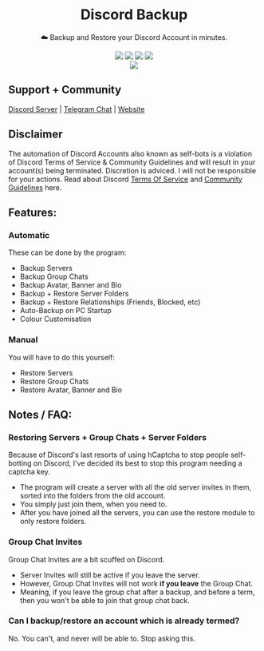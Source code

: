<div align="center">
    <h1>Discord Backup</h1>
    <p>☁️ Backup and Restore your Discord Account in minutes.</p>
    <img src="https://img.shields.io/github/license/ItsChasa/Discord-Backup?style=flat&logo=appveyor">
    <img src="https://img.shields.io/github/downloads/ItsChasa/Discord-Backup/total?style=flat&logo=appveyor">
    <img src="https://img.shields.io/github/stars/ItsChasa/Discord-Backup?style=flat&logo=appveyor">
    <img src="https://img.shields.io/github/forks/ItsChasa/Discord-Backup?style=flat&logo=appveyor">
    <br>
    <img src="https://github.com/ItsChasa/Discord-Backup/blob/main/img/backup-demo.gif">
</div>



## Support + Community
[Discord Server](https://chasa.wtf/discord) | [Telegram Chat](https://chasa.wtf/telegram) | [Website](https://chasa.wtf/)


## Disclaimer 
The automation of Discord Accounts also known as self-bots is a violation of Discord Terms of Service & Community Guidelines and will result in your account(s) being terminated. Discretion is adviced. I will not be responsible for your actions. Read about Discord [Terms Of Service](https://discord.com/terms) and [Community Guidelines](https://discord.com/guidelines) here.


## **Features**:
### Automatic
These can be done by the program:
- Backup Servers
- Backup Group Chats
- Backup Avatar, Banner and Bio
- Backup + Restore Server Folders
- Backup + Restore Relationships (Friends, Blocked, etc)
- Auto-Backup on PC Startup
- Colour Customisation
### Manual
You will have to do this yourself:
- Restore Servers
- Restore Group Chats
- Restore Avatar, Banner and Bio


## Notes / FAQ:
### Restoring Servers + Group Chats + Server Folders
Because of Discord's last resorts of using hCaptcha to stop people self-botting on Discord, I've decided its best to stop this program needing a captcha key.
- The program will create a server with all the old server invites in them, sorted into the folders from the old account.
- You simply just join them, when you need to.
- After you have joined all the servers, you can use the restore module to only restore folders.

### Group Chat Invites
Group Chat Invites are a bit scuffed on Discord.
- Server Invites will still be active if you leave the server.
- However, Group Chat Invites will not work **if you leave** the Group Chat.
- Meaning, if you leave the group chat after a backup, and before a term, then you won't be able to join that group chat back.


### Can I backup/restore an account which is already termed?
No. You can't, and never will be able to. Stop asking this.
